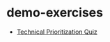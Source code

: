 # demo-exercises
  - [Technical Prioritization Quiz](https://github.com/Gufsky1/demo-exercises/blob/master/technical-prioritization-quiz.md)
